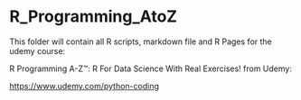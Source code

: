 # R_Programming_AtoZ

This folder will contain all R scripts, markdown file and R Pages for the udemy course: 

R Programming A-Z™: R For Data Science With Real Exercises! from Udemy: 

https://www.udemy.com/python-coding
